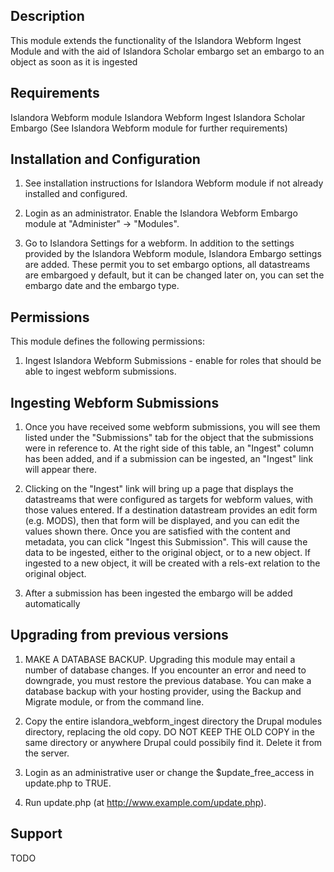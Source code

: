 Description
-----------
This module extends the functionality of the Islandora Webform Ingest Module and 
with the aid of Islandora Scholar embargo set an embargo to an object as soon as
it is ingested


Requirements
------------
Islandora Webform module 
Islandora Webform Ingest
Islandora Scholar Embargo
(See Islandora Webform module for further requirements)


Installation and Configuration
------------------------------
1. See installation instructions for Islandora Webform module if not already
   installed and configured.

2. Login as an administrator. Enable the Islandora Webform Embargo module at
   "Administer" -> "Modules".

3. Go to Islandora Settings for a webform. In addition to the settings provided
   by the Islandora Webform module, Islandora Embargo settings are added. These
   permit you to set embargo options, all datastreams are embargoed y default, 
   but it can be changed later on, you can set the embargo date and the embargo type.


Permissions
-----------------------------
This module defines the following permissions:
1. Ingest Islandora Webform Submissions - enable for roles that should be able
   to ingest webform submissions.


Ingesting Webform Submissions
-----------------------------
1. Once you have received some webform submissions, you will see them listed under the
   "Submissions" tab for the object that the submissions were in reference to. At the
   right side of this table, an "Ingest" column has been added, and if a submission
   can be ingested, an "Ingest" link will appear there.

2. Clicking on the "Ingest" link will bring up a page that displays the datastreams that
   were configured as targets for webform values, with those values entered. If
   a destination datastream provides an edit form (e.g. MODS), then that form will
   be displayed, and you can edit the values shown there. Once you are satisfied with
   the content and metadata, you can click "Ingest this Submission". This will cause
   the data to be ingested, either to the original object, or to a new object. If
   ingested to a new object, it will be created with a rels-ext relation to the
   original object.

3. After a submission has been ingested the embargo will be added automatically


Upgrading from previous versions
--------------------------------

1. MAKE A DATABASE BACKUP. Upgrading this module may entail a number of database
   changes. If you encounter an error and need to downgrade, you must
   restore the previous database. You can make a database backup with your
   hosting provider, using the Backup and Migrate module, or from the command
   line.

2. Copy the entire islandora_webform_ingest directory the Drupal modules directory, replacing
   the old copy. DO NOT KEEP THE OLD COPY in the same directory or
   anywhere Drupal could possibily find it. Delete it from the server.

3. Login as an administrative user or change the $update_free_access in
   update.php to TRUE.

4. Run update.php (at http://www.example.com/update.php).

Support
-------
TODO
